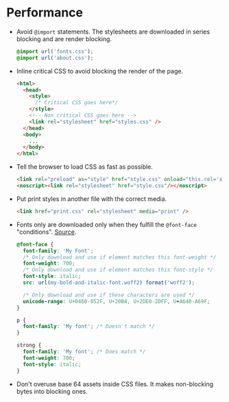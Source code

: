 # Performance

- Avoid `@import` statements. The stylesheets are downloaded in series blocking and are render blocking.
  ```css
  @import url('fonts.css');
  @import url('about.css');
  ```
- Inline critical CSS to avoid blocking the render of the page.

  ```html
  <html>
    <head>
      <style>
        /* Critical CSS goes here*/
      </style>
      <!-- Non critical CSS goes here -->
      <link rel="stylesheet" href="styles.css" />
    </head>
    <body>
      ...
    </body>
  </html>
  ```

- Tell the browser to load CSS as fast as possible.
  ```html
  <link rel="preload" as="style" href="style.css" onload="this.rel='stylesheet'" />
  <noscript><link rel="stylesheet" href="style.css"/></noscript>
  ```
- Put print styles in another file with the correct media.
  ```html
  <link href="print.css" rel="stylesheet" media="print" />
  ```
- Fonts only are downloaded only when they fulfill the `@font-face` "conditions". [Source](https://css-tricks.com/whats-deal-declaring-font-properties-font-face/).

  ```css
  @font-face {
    font-family: 'My Font';
    /* Only download and use if element matches this font-weight */
    font-weight: 700;
    /* Only download and use if element matches this font-style */
    font-style: italic;
    src: url(my-bold-and-italic-font.woff2) format('woff2');

    /* Only download and use if these characters are used */
    unicode-range: U+0460-052F, U+20B4, U+2DE0-2DFF, U+A640-A69F;
  }

  p {
    font-family: 'My font'; /* Doesn't match */
  }

  strong {
    font-family: 'My font'; /* Does match */
    font-weight: 700;
    font-style: italic;
  }
  ```

- Don't overuse base 64 assets inside CSS files. It makes non-blocking bytes into blocking ones.
